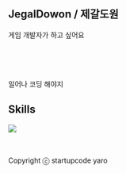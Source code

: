 ## JegalDowon / 제갈도원

게임 개발자가 하고 싶어요


<br />
<br />
<br />

일어나 코딩 해야지

## Skills

<img src = "https://camo.githubusercontent.com/4f732a92832c8fd73582085f7bb9ca54bb29e30cb66c01800a49d84f581462eb/68747470733a2f2f696d672e736869656c64732e696f2f62616467652f2d432532332d3233393132303f7374796c653d666c6174266c6f676f3d43253233266c6f676f436f6c6f723d7768697465">

  
</div>



<br />
<br />
<br />

Copyright ⓒ startupcode yaro
